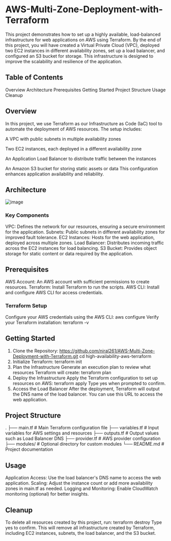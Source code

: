 # AWS-Multi-Zone-Deployment-with-Terraform

This project demonstrates how to set up a highly available, load-balanced infrastructure for web applications on AWS using Terraform. By the end of this project, you will have created a Virtual Private Cloud (VPC), deployed two EC2 instances in different availability zones, set up a load balancer, and configured an S3 bucket for storage. This infrastructure is designed to improve the scalability and resilience of the application.

## Table of Contents
Overview
Architecture
Prerequisites
Getting Started
Project Structure
Usage
Cleanup


## Overview
In this project, we use Terraform as our Infrastructure as Code (IaC) tool to automate the deployment of AWS resources. The setup includes:

  A VPC with public subnets in multiple availability zones
  
  Two EC2 instances, each deployed in a different availability zone
  
  An Application Load Balancer to distribute traffic between the instances
  
  An Amazon S3 bucket for storing static assets or data
This configuration enhances application availability and reliability.

## Architecture

![image](https://github.com/user-attachments/assets/2992f944-5dd4-4723-91b8-907f5d3cb79d)

### Key Components
  VPC: Defines the network for our resources, ensuring a secure environment for the application.
  Subnets: Public subnets in different availability zones for improved fault tolerance.
  EC2 Instances: Hosts for the web application, deployed across multiple zones.
  Load Balancer: Distributes incoming traffic across the EC2 instances for load balancing.
  S3 Bucket: Provides object storage for static content or data required by the application.

## Prerequisites
  AWS Account: An AWS account with sufficient permissions to create resources.
  Terraform: Install Terraform to run the scripts.
  AWS CLI: Install and configure AWS CLI for access credentials.

### Terraform Setup
Configure your AWS credentials using the AWS CLI:
  aws configure
Verify your Terraform installation:
  terraform -v

## Getting Started
1. Clone the Repository: 
  https://github.com/niral261/AWS-Multi-Zone-Deployment-with-Terraform.git
  cd high-availability-aws-terraform
2. Initialize Terraform:
  terraform init
3. Plan the Infrastructure Generate an execution plan to review what resources Terraform will create:
  terraform plan
4. Deploy the Infrastructure Apply the Terraform configuration to set up resources on AWS:
  terraform apply
Type yes when prompted to confirm.
5. Access the Load Balancer After the deployment, Terraform will output the DNS name of the load balancer. You can use this URL to access the web application.

## Project Structure
.
├── main.tf               # Main Terraform configuration file
├── variables.tf          # Input variables for AWS settings and resources
├── outputs.tf            # Output values such as Load Balancer DNS
├── provider.tf           # AWS provider configuration
├── modules/              # Optional directory for custom modules
└── README.md             # Project documentation

## Usage
  Application Access: Use the load balancer's DNS name to access the web application.
  Scaling: Adjust the instance count or add more availability zones in main.tf as needed.
  Logging and Monitoring: Enable CloudWatch monitoring (optional) for better insights.

## Cleanup
To delete all resources created by this project, run:
  terraform destroy
Type yes to confirm. This will remove all infrastructure created by Terraform, including EC2 instances, subnets, the load balancer, and the S3 bucket.
